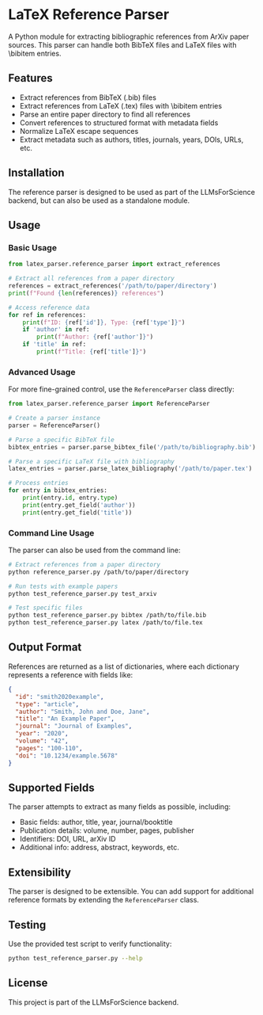 # LaTeX Reference Parser

A Python module for extracting bibliographic references from ArXiv paper sources. This parser can handle both BibTeX files and LaTeX files with \bibitem entries.

## Features

- Extract references from BibTeX (.bib) files
- Extract references from LaTeX (.tex) files with \bibitem entries
- Parse an entire paper directory to find all references
- Convert references to structured format with metadata fields
- Normalize LaTeX escape sequences
- Extract metadata such as authors, titles, journals, years, DOIs, URLs, etc.

## Installation

The reference parser is designed to be used as part of the LLMsForScience backend, but can also be used as a standalone module.

## Usage

### Basic Usage

```python
from latex_parser.reference_parser import extract_references

# Extract all references from a paper directory
references = extract_references('/path/to/paper/directory')
print(f"Found {len(references)} references")

# Access reference data
for ref in references:
    print(f"ID: {ref['id']}, Type: {ref['type']}")
    if 'author' in ref:
        print(f"Author: {ref['author']}")
    if 'title' in ref:
        print(f"Title: {ref['title']}")
```

### Advanced Usage

For more fine-grained control, use the `ReferenceParser` class directly:

```python
from latex_parser.reference_parser import ReferenceParser

# Create a parser instance
parser = ReferenceParser()

# Parse a specific BibTeX file
bibtex_entries = parser.parse_bibtex_file('/path/to/bibliography.bib')

# Parse a specific LaTeX file with bibliography
latex_entries = parser.parse_latex_bibliography('/path/to/paper.tex')

# Process entries
for entry in bibtex_entries:
    print(entry.id, entry.type)
    print(entry.get_field('author'))
    print(entry.get_field('title'))
```

### Command Line Usage

The parser can also be used from the command line:

```bash
# Extract references from a paper directory
python reference_parser.py /path/to/paper/directory

# Run tests with example papers
python test_reference_parser.py test_arxiv

# Test specific files
python test_reference_parser.py bibtex /path/to/file.bib
python test_reference_parser.py latex /path/to/file.tex
```

## Output Format

References are returned as a list of dictionaries, where each dictionary represents a reference with fields like:

```json
{
  "id": "smith2020example",
  "type": "article",
  "author": "Smith, John and Doe, Jane",
  "title": "An Example Paper",
  "journal": "Journal of Examples",
  "year": "2020",
  "volume": "42",
  "pages": "100-110",
  "doi": "10.1234/example.5678"
}
```

## Supported Fields

The parser attempts to extract as many fields as possible, including:

- Basic fields: author, title, year, journal/booktitle
- Publication details: volume, number, pages, publisher
- Identifiers: DOI, URL, arXiv ID
- Additional info: address, abstract, keywords, etc.

## Extensibility

The parser is designed to be extensible. You can add support for additional reference formats by extending the `ReferenceParser` class.

## Testing

Use the provided test script to verify functionality:

```bash
python test_reference_parser.py --help
```

## License

This project is part of the LLMsForScience backend.